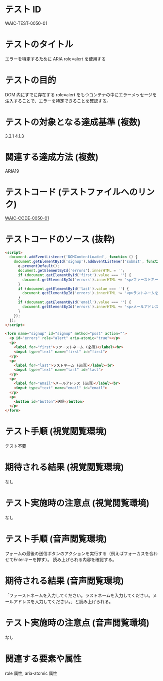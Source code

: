 # テスト ID

WAIC-TEST-0050-01

# テストのタイトル

エラーを特定するために ARIA role=alert を使用する

# テストの目的

DOM 内にすでに存在する role=alert をもつコンテナの中にエラーメッセージを注入することで、エラーを特定できることを確認する。

# テストの対象となる達成基準 (複数)

3.3.1
4.1.3

# 関連する達成方法 (複数)

ARIA19

# テストコード (テストファイルへのリンク)

[WAIC-CODE-0050-01](https://waic.github.io/as_test/WAIC-CODE/WAIC-CODE-0050-01.html)

# テストコードのソース (抜粋)

```HTML
<script>
  document.addEventListener('DOMContentLoaded', function () {
    document.getElementById('signup').addEventListener('submit', function (e) {
      e.preventDefault();
      document.getElementById('errors').innerHTML = '';
      if (document.getElementById('first').value === '') {
        document.getElementById('errors').innerHTML += '<p>ファーストネームを入力してください。</p>';
      }
      if (document.getElementById('last').value === '') {
        document.getElementById('errors').innerHTML += '<p>ラストネームを入力してください。</p>';
      }
      if (document.getElementById('email').value === '') {
        document.getElementById('errors').innerHTML += '<p>メールアドレスを入力してください。</p>';
      }
    });
  });
</script>

<form name="signup" id="signup" method="post" action="">
  <p id="errors" role="alert" aria-atomic="true"></p>
  <p>
    <label for="first">ファーストネーム (必須)</label><br>
    <input type="text" name="first" id="first">
  </p>
  <p>
    <label for="last">ラストネーム (必須)</label><br>
    <input type="text" name="last" id="last">
  </p>
  <p>
    <label for="email">メールアドレス (必須)</label><br>
    <input type="text" name="email" id="email">
  </p>
  <p>
    <button id="button">送信</button>
  </p>
</form>
```

# テスト手順 (視覚閲覧環境)

テスト不要

# 期待される結果 (視覚閲覧環境)

なし

# テスト実施時の注意点 (視覚閲覧環境)

なし

# テスト手順 (音声閲覧環境)

フォームの最後の送信ボタンのアクションを実行する（例えばフォーカスを合わせてEnterキーを押す）。
読み上げられる内容を確認する。

# 期待される結果 (音声閲覧環境)

「ファーストネームを入力してください。ラストネームを入力してください。メールアドレスを入力してください。」と読み上げられる。

# テスト実施時の注意点 (音声閲覧環境)

なし

# 関連する要素や属性

role 属性, aria-atomic 属性
